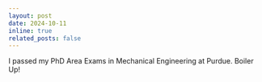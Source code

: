 ```yaml
---
layout: post
date: 2024-10-11
inline: true
related_posts: false
---
```


I passed my PhD Area Exams in Mechanical Engineering at Purdue. Boiler Up!
